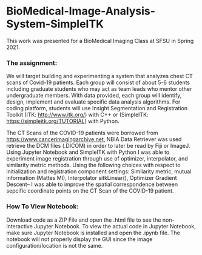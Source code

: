 # BioMedical-Image-Analysis-System-SimpleITK

This work was presented for a BioMedical Imaging Class at SFSU in Spring 2021.
### The assignment:
We will target building and experimenting a system that analyzes chest CT scans of Covid-19 patients. Each group will consist of about 5-6 students including graduate students who may act as team leads who mentor other undergraduate members. With data provided, each group will identify, design, implement and evaluate specific data analysis algorithms. For coding platform, students will use Insight Segmentation and Registration Toolkit (ITK: http://www.itk.org/) with C++ or (SimpleITK: https://simpleitk.org/TUTORIAL) with Python.

The CT Scans of the COVID-19 patients were borrowed from https://www.cancerimagingarchive.net,
NBIA Data Retriever was used retrieve the DCM files (.DICOM) in order to later be read by Fiji
or ImageJ. Using Jupyter Notebook and SimpleITK with Python I was able to experiment image 
registration through use of optimizer, interpolator, and similarity metric methods. 
Using the following choices with respect to initialization and registration component settings:
Similarity metric, mutual information (Mattes MI), Interpolator sitkLinear(), Optimizer Gradient 
Descent– I was able to improve the spatial correspondence between sepcific coordinate points on the
CT Scan of the COVID-19 patient. 

### How To View Notebook:
Download code as a ZIP File and open the .html file to see the non-interactive Jupyter Notebook.
To view the actual code in Jupyter Notebook, make sure Jupyter Notebook is installed and open the
.ipynb file. The notebook will not properly display the GUI since the image configuration/location
is not the same.
